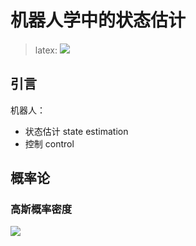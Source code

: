 # 机器人学中的状态估计

> latex: ![](https://latex.codecogs.com/svg.latex?\\pi)

## 引言

机器人：
+ 状态估计 state estimation
+ 控制 control

## 概率论

### 高斯概率密度

![](https://latex.codecogs.com/svg.latex?p(x\\mid\\mu,\\sigma^2)=\\frac{1}{\\sqrt{2\\pi\\sigma^2}}exp(-\\frac{1}{2}\\frac{(x-\\mu)^2}{\\sigma^2}))

